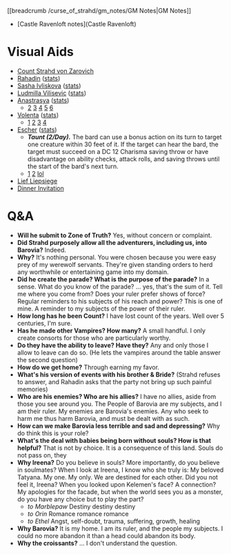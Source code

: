 [[breadcrumb /curse_of_strahd/gm_notes/GM Notes|GM Notes]]

<script type="module">
    import { init_links } from "/static/js/common/visual_aid_backend.js";
    init_links();
</script>

* [Castle Ravenloft notes](Castle Ravenloft)

# Visual Aids

* [Count Strahd von Zarovich](^curse_of_strahd/strahd_6.jpg)
* [Rahadin](^curse_of_strahd/Rahadin.png) ([stats](https://5e.tools/bestiary.html#rahadin_cos))
* [Sasha Ivliskova](^curse_of_strahd/sasha_ivliskova.png) ([stats](https://5e.tools/bestiary.html#vampire%20spawn_mm))
* [Ludmilla Vilisevic](^curse_of_strahd/ludmilla_vilisevic.jpg) ([stats](https://i.imgur.com/2wAjyLe.png))
* [Anastrasya](^curse_of_strahd/anastrasya.jpg) ([stats](https://i.imgur.com/wQ76Gx8.png))
  * [2](^curse_of_strahd/anastrasya_2.jpg) [3](^curse_of_strahd/anastrasya_3.jpg) [4](^curse_of_strahd/anastrasya_rude.jpg) [5](^curse_of_strahd/anastrasya_smile.jpg) [6](^curse_of_strahd/anastrasya_angry.jpg)
* [Volenta](^curse_of_strahd/volenta.jpg) ([stats](https://i.imgur.com/VPtDgcC.png))
  * [1](^curse_of_strahd/volenta_mask_off.jpg) [2](^curse_of_strahd/volenta_makeup.png) [3](^curse_of_strahd/volenta_hot.jpg) [4](^curse_of_strahd/volenta_creepy.jpg)
* [Escher](^curse_of_strahd/escher_1.jpg) ([stats](https://i.imgur.com/yLzaDiO.png))
  * ***Taunt (2/Day).*** The bard can use a bonus action on its turn to target one creature within 30 feet of it. If the target can hear the bard, the target must succeed on a DC 12 Charisma saving throw or have disadvantage on ability checks, attack rolls, and saving throws until the start of the bard's next turn.
  * [1](^curse_of_strahd/escher_1.jpg) [2](^curse_of_strahd/escher_2.jpg) [lol](^curse_of_strahd/escher_lol.jpg)
* [Lief Liepsiege](^curse_of_strahd/lief_liepsiege.png)
* [Dinner Invitation](^curse_of_strahd/dinner_invitation.jpg)

# Q&A

* **Will he submit to Zone of Truth?** Yes, without concern or complaint.
* **Did Strahd purposely allow all the adventurers, including us, into Barovia?** Indeed.
* **Why?** It's nothing personal. You were chosen because you were easy prey of my werewolf servants. They're given standing orders to herd any worthwhile or entertaining game into my domain.
* **Did he create the parade? What is the purpose of the parade?** In a sense. What do you know of the parade? ... yes, that's the sum of it. Tell me where you come from? Does your ruler prefer shows of force? Regular reminders to his subjects of his reach and power? This is one of mine. A reminder to my subjects of the power of their ruler.
* **How long has he been Count?** I have lost count of the years. Well over 5 centuries, I'm sure.
* **Has he made other Vampires? How many?** A small handful. I only create consorts for those who are particularly worthy.
* **Do they have the ability to leave? Have they?** Any and only those I allow to leave can do so. (He lets the vampires around the table answer the second question)
* **How do we get home?** Through earning my favor.
* **What's his version of events with his brother & Bride?** (Strahd refuses to answer, and Rahadin asks that the party not bring up such painful memories)
* **Who are his enemies? Who are his allies?** I have no allies, aside from those you see around you. The People of Barovia are my subjects, and I am their ruler. My enemies are Barovia's enemies. Any who seek to harm me thus harm Barovia, and must be dealt with as such.
* **How can we make Barovia less terrible and sad and depressing?** Why do think this is your role?
* **What's the deal with babies being born without souls? How is that helpful?** That is not by choice. It is a consequence of this land. Souls do not pass on, they 
* **Why Ireena?** Do you believe in souls? More importantly, do you believe in soulmates? When I look at Ireena, I know who she truly is: My beloved Tatyana. My one. My only. We are destined for each other. Did you not feel it, Ireena? When you looked upon Kelemen's face? A connection? My apologies for the facade, but when the world sees you as a monster, do you have any choice but to play the part?
  * *to Marblepaw* Destiny destiny destiny
  * *to Orin* Romance romance romance
  * *to Ethel* Angst, self-doubt, trauma, suffering, growth, healing
* **Why Barovia?** It is my home. I am its ruler, and the people my subjects. I could no more abandon it than a head could abandon its body.
* **Why the croissants?** ... I don't understand the question.
